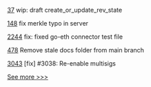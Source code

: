 
[37](https://github.com/hyperledger/anoncreds-rs/pull/37) wip: draft create_or_update_rev_state

[148](https://github.com/hyperledger-labs/orion-sdk-go/pull/148) fix merkle typo in server

[2244](https://github.com/hyperledger/cactus/pull/2244) fix: fixed go-eth connector test file

[478](https://github.com/hyperledger-labs/orion-server/pull/478) Remove stale docs folder from main branch

[3043](https://github.com/hyperledger/iroha/pull/3043) [fix] #3038: Re-enable multisigs


[See more >>>](https://start-here.hyperledger.org/pull-requests)

